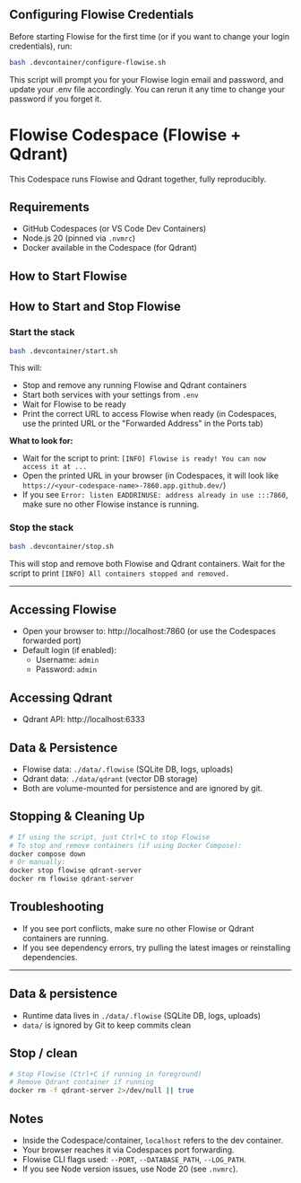 ## Configuring Flowise Credentials

Before starting Flowise for the first time (or if you want to change your login credentials), run:
```bash
bash .devcontainer/configure-flowise.sh
```
This script will prompt you for your Flowise login email and password, and update your .env file accordingly. You can rerun it any time to change your password if you forget it.

# Flowise Codespace (Flowise + Qdrant)

This Codespace runs Flowise and Qdrant together, fully reproducibly.

## Requirements
- GitHub Codespaces (or VS Code Dev Containers)
- Node.js 20 (pinned via `.nvmrc`)
- Docker available in the Codespace (for Qdrant)


## How to Start Flowise


## How to Start and Stop Flowise

### Start the stack
```bash
bash .devcontainer/start.sh
```
This will:
- Stop and remove any running Flowise and Qdrant containers
- Start both services with your settings from `.env`
- Wait for Flowise to be ready
- Print the correct URL to access Flowise when ready (in Codespaces, use the printed URL or the "Forwarded Address" in the Ports tab)

**What to look for:**
- Wait for the script to print: `[INFO] Flowise is ready! You can now access it at ...`
- Open the printed URL in your browser (in Codespaces, it will look like `https://<your-codespace-name>-7860.app.github.dev/`)
- If you see `Error: listen EADDRINUSE: address already in use :::7860`, make sure no other Flowise instance is running.

### Stop the stack
```bash
bash .devcontainer/stop.sh
```
This will stop and remove both Flowise and Qdrant containers. Wait for the script to print `[INFO] All containers stopped and removed.`

---

## Accessing Flowise
- Open your browser to: http://localhost:7860 (or use the Codespaces forwarded port)
- Default login (if enabled):
	- Username: `admin`
	- Password: `admin`

## Accessing Qdrant
- Qdrant API: http://localhost:6333

## Data & Persistence
- Flowise data: `./data/.flowise` (SQLite DB, logs, uploads)
- Qdrant data: `./data/qdrant` (vector DB storage)
- Both are volume-mounted for persistence and are ignored by git.

## Stopping & Cleaning Up
```bash
# If using the script, just Ctrl+C to stop Flowise
# To stop and remove containers (if using Docker Compose):
docker compose down
# Or manually:
docker stop flowise qdrant-server
docker rm flowise qdrant-server
```

## Troubleshooting
- If you see port conflicts, make sure no other Flowise or Qdrant containers are running.
- If you see dependency errors, try pulling the latest images or reinstalling dependencies.

---

## Data & persistence
- Runtime data lives in `./data/.flowise` (SQLite DB, logs, uploads)
- `data/` is ignored by Git to keep commits clean

## Stop / clean
```bash
# Stop Flowise (Ctrl+C if running in foreground)
# Remove Qdrant container if running
docker rm -f qdrant-server 2>/dev/null || true
```

## Notes
- Inside the Codespace/container, `localhost` refers to the dev container.
- Your browser reaches it via Codespaces port forwarding.
- Flowise CLI flags used: `--PORT`, `--DATABASE_PATH`, `--LOG_PATH`.
- If you see Node version issues, use Node 20 (see `.nvmrc`).
